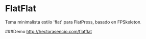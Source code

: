 FlatFlat
========

Tema minimalista estilo 'flat' para FlatPress, basado en FPSkeleton.

###Demo
http://hectorasencio.com/flatflat
